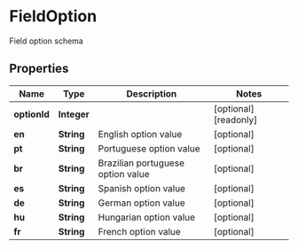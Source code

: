 

# FieldOption

Field option schema
## Properties

Name | Type | Description | Notes
------------ | ------------- | ------------- | -------------
**optionId** | **Integer** |  |  [optional] [readonly]
**en** | **String** | English option value |  [optional]
**pt** | **String** | Portuguese option value |  [optional]
**br** | **String** | Brazilian portuguese option value |  [optional]
**es** | **String** | Spanish option value |  [optional]
**de** | **String** | German option value |  [optional]
**hu** | **String** | Hungarian option value |  [optional]
**fr** | **String** | French option value |  [optional]



